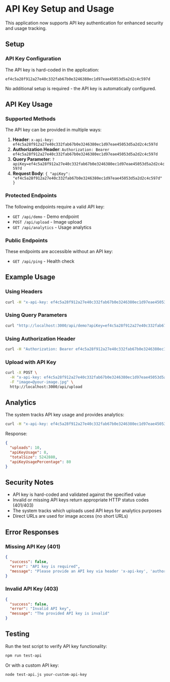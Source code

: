 # API Key Setup and Usage

This application now supports API key authentication for enhanced security and usage tracking.

## Setup

### API Key Configuration

The API key is hard-coded in the application:
```
ef4c5a28f912a27e40c332fab67b0e3246380ec1d97eae45053d5a2d2c4c597d
```

No additional setup is required - the API key is automatically configured.

## API Key Usage

### Supported Methods

The API key can be provided in multiple ways:

1. **Header**: `x-api-key: ef4c5a28f912a27e40c332fab67b0e3246380ec1d97eae45053d5a2d2c4c597d`
2. **Authorization Header**: `Authorization: Bearer ef4c5a28f912a27e40c332fab67b0e3246380ec1d97eae45053d5a2d2c4c597d`
3. **Query Parameter**: `?apiKey=ef4c5a28f912a27e40c332fab67b0e3246380ec1d97eae45053d5a2d2c4c597d`
4. **Request Body**: `{ "apiKey": "ef4c5a28f912a27e40c332fab67b0e3246380ec1d97eae45053d5a2d2c4c597d" }`

### Protected Endpoints

The following endpoints require a valid API key:

- `GET /api/demo` - Demo endpoint
- `POST /api/upload` - Image upload
- `GET /api/analytics` - Usage analytics

### Public Endpoints

These endpoints are accessible without an API key:

- `GET /api/ping` - Health check

## Example Usage

### Using Headers

```bash
curl -H "x-api-key: ef4c5a28f912a27e40c332fab67b0e3246380ec1d97eae45053d5a2d2c4c597d" http://localhost:3000/api/demo
```

### Using Query Parameters

```bash
curl "http://localhost:3000/api/demo?apiKey=ef4c5a28f912a27e40c332fab67b0e3246380ec1d97eae45053d5a2d2c4c597d"
```

### Using Authorization Header

```bash
curl -H "Authorization: Bearer ef4c5a28f912a27e40c332fab67b0e3246380ec1d97eae45053d5a2d2c4c597d" http://localhost:3000/api/demo
```

### Upload with API Key

```bash
curl -X POST \
  -H "x-api-key: ef4c5a28f912a27e40c332fab67b0e3246380ec1d97eae45053d5a2d2c4c597d" \
  -F "image=@your-image.jpg" \
  http://localhost:3000/api/upload
```

## Analytics

The system tracks API key usage and provides analytics:

```bash
curl -H "x-api-key: ef4c5a28f912a27e40c332fab67b0e3246380ec1d97eae45053d5a2d2c4c597d" http://localhost:3000/api/analytics
```

Response:
```json
{
  "uploads": 10,
  "apiKeyUsage": 8,
  "totalSize": 5242880,
  "apiKeyUsagePercentage": 80
}
```

## Security Notes

- API key is hard-coded and validated against the specified value
- Invalid or missing API keys return appropriate HTTP status codes (401/403)
- The system tracks which uploads used API keys for analytics purposes
- Direct URLs are used for image access (no short URLs)

## Error Responses

### Missing API Key (401)
```json
{
  "success": false,
  "error": "API key is required",
  "message": "Please provide an API key via header 'x-api-key', 'authorization' header, query parameter 'apiKey', or in request body"
}
```

### Invalid API Key (403)
```json
{
  "success": false,
  "error": "Invalid API key",
  "message": "The provided API key is invalid"
}
```

## Testing

Run the test script to verify API key functionality:

```bash
npm run test-api
```

Or with a custom API key:

```bash
node test-api.js your-custom-api-key
``` 